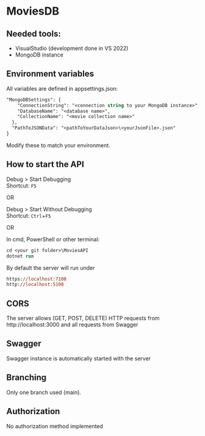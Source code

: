 # MoviesDB
## Needed tools:
- VisualStudio (development done in VS 2022)
- MongoDB instance

## Environment variables
All variables are defined in appsettings.json:
```ps
"MongoDBSettings": {
    "ConnectionString": "<connection string to your MongoDB instance>",
    "DatabaseName": "<database name>",
    "CollectionName": "<movie collection name>"
  },
  "PathToJSONData": "<pathToYourDataJson>\<yourJsonFile>.json"
}
```
Modify these to match your environment.

## How to start the API

Debug > Start Debugging  
Shortcut: `F5`

OR

Debug > Start Without Debugging  
Shortcut: `Ctrl`+`F5`

OR

In cmd, PowerShell or other terminal:

```ps
cd <your git folder>\MoviesAPI
dotnet run
```

By default the server will run under
```ps
https://localhost:7108
http://localhost:5108
```

## CORS
The server allows (GET, POST, DELETE) HTTP requests from http://localhost:3000 and all requests from Swagger

## Swagger
Swagger instance is automatically started with the server

## Branching
Only one branch used (main).

## Authorization
No authorization method implemented

